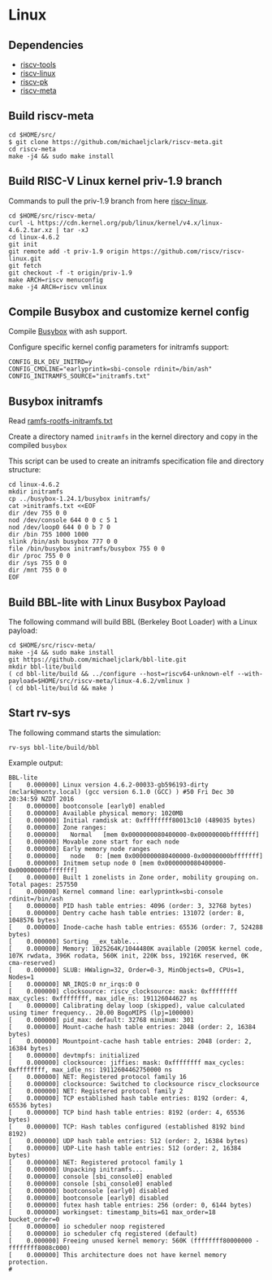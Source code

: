 Linux
==========

## Dependencies

- [riscv-tools](https://github.com/riscv/riscv-tools/)
- [riscv-linux](https://github.com/riscv/riscv-linux/)
- [riscv-pk](https://github.com/riscv/riscv-pk/)
- [riscv-meta](https://github.com/michaeljclark/riscv-meta/)


## Build riscv-meta

```
cd $HOME/src/
$ git clone https://github.com/michaeljclark/riscv-meta.git
cd riscv-meta
make -j4 && sudo make install
```


## Build RISC-V Linux kernel priv-1.9 branch

Commands to pull the priv-1.9 branch from here [riscv-linux](https://github.com/riscv/riscv-linux/).

```
cd $HOME/src/riscv-meta/
curl -L https://cdn.kernel.org/pub/linux/kernel/v4.x/linux-4.6.2.tar.xz | tar -xJ
cd linux-4.6.2
git init
git remote add -t priv-1.9 origin https://github.com/riscv/riscv-linux.git
git fetch
git checkout -f -t origin/priv-1.9
make ARCH=riscv menuconfig
make -j4 ARCH=riscv vmlinux
```


## Compile Busybox and customize kernel config

Compile [Busybox](https://www.busybox.net/) with ash support.

Configure specific kernel config parameters for initramfs support:

```
CONFIG_BLK_DEV_INITRD=y
CONFIG_CMDLINE="earlyprintk=sbi-console rdinit=/bin/ash"
CONFIG_INITRAMFS_SOURCE="initramfs.txt"
```


## Busybox initramfs

Read [ramfs-rootfs-initramfs.txt](https://www.kernel.org/doc/Documentation/filesystems/ramfs-rootfs-initramfs.txt)

Create a directory named `initramfs` in the kernel directory and copy in the compiled `busybox`

This script can be used to create an initramfs specification file and directory structure:

```
cd linux-4.6.2
mkdir initramfs
cp ../busybox-1.24.1/busybox initramfs/
cat >initramfs.txt <<EOF
dir /dev 755 0 0
nod /dev/console 644 0 0 c 5 1
nod /dev/loop0 644 0 0 b 7 0
dir /bin 755 1000 1000
slink /bin/ash busybox 777 0 0
file /bin/busybox initramfs/busybox 755 0 0
dir /proc 755 0 0
dir /sys 755 0 0
dir /mnt 755 0 0
EOF
```


## Build BBL-lite with Linux Busybox Payload

The following command will build BBL (Berkeley Boot Loader) with a Linux payload:

```
cd $HOME/src/riscv-meta/
make -j4 && sudo make install
git https://github.com/michaeljclark/bbl-lite.git
mkdir bbl-lite/build
( cd bbl-lite/build && ../configure --host=riscv64-unknown-elf --with-payload=$HOME/src/riscv-meta/linux-4.6.2/vmlinux )
( cd bbl-lite/build && make )
```


## Start rv-sys

The following command starts the simulation:

```
rv-sys bbl-lite/build/bbl
```

Example output:

```
BBL-lite
[    0.000000] Linux version 4.6.2-00033-gb596193-dirty (mclark@monty.local) (gcc version 6.1.0 (GCC) ) #50 Fri Dec 30 20:34:59 NZDT 2016
[    0.000000] bootconsole [early0] enabled
[    0.000000] Available physical memory: 1020MB
[    0.000000] Initial ramdisk at: 0xffffffff80013c10 (489035 bytes)
[    0.000000] Zone ranges:
[    0.000000]   Normal   [mem 0x0000000080400000-0x00000000bfffffff]
[    0.000000] Movable zone start for each node
[    0.000000] Early memory node ranges
[    0.000000]   node   0: [mem 0x0000000080400000-0x00000000bfffffff]
[    0.000000] Initmem setup node 0 [mem 0x0000000080400000-0x00000000bfffffff]
[    0.000000] Built 1 zonelists in Zone order, mobility grouping on.  Total pages: 257550
[    0.000000] Kernel command line: earlyprintk=sbi-console rdinit=/bin/ash 
[    0.000000] PID hash table entries: 4096 (order: 3, 32768 bytes)
[    0.000000] Dentry cache hash table entries: 131072 (order: 8, 1048576 bytes)
[    0.000000] Inode-cache hash table entries: 65536 (order: 7, 524288 bytes)
[    0.000000] Sorting __ex_table...
[    0.000000] Memory: 1025264K/1044480K available (2005K kernel code, 107K rwdata, 396K rodata, 560K init, 220K bss, 19216K reserved, 0K cma-reserved)
[    0.000000] SLUB: HWalign=32, Order=0-3, MinObjects=0, CPUs=1, Nodes=1
[    0.000000] NR_IRQS:0 nr_irqs:0 0
[    0.000000] clocksource: riscv_clocksource: mask: 0xffffffff max_cycles: 0xffffffff, max_idle_ns: 191126044627 ns
[    0.000000] Calibrating delay loop (skipped), value calculated using timer frequency.. 20.00 BogoMIPS (lpj=100000)
[    0.000000] pid_max: default: 32768 minimum: 301
[    0.000000] Mount-cache hash table entries: 2048 (order: 2, 16384 bytes)
[    0.000000] Mountpoint-cache hash table entries: 2048 (order: 2, 16384 bytes)
[    0.000000] devtmpfs: initialized
[    0.000000] clocksource: jiffies: mask: 0xffffffff max_cycles: 0xffffffff, max_idle_ns: 19112604462750000 ns
[    0.000000] NET: Registered protocol family 16
[    0.000000] clocksource: Switched to clocksource riscv_clocksource
[    0.000000] NET: Registered protocol family 2
[    0.000000] TCP established hash table entries: 8192 (order: 4, 65536 bytes)
[    0.000000] TCP bind hash table entries: 8192 (order: 4, 65536 bytes)
[    0.000000] TCP: Hash tables configured (established 8192 bind 8192)
[    0.000000] UDP hash table entries: 512 (order: 2, 16384 bytes)
[    0.000000] UDP-Lite hash table entries: 512 (order: 2, 16384 bytes)
[    0.000000] NET: Registered protocol family 1
[    0.000000] Unpacking initramfs...
[    0.000000] console [sbi_console0] enabled
[    0.000000] console [sbi_console0] enabled
[    0.000000] bootconsole [early0] disabled
[    0.000000] bootconsole [early0] disabled
[    0.000000] futex hash table entries: 256 (order: 0, 6144 bytes)
[    0.000000] workingset: timestamp_bits=61 max_order=18 bucket_order=0
[    0.000000] io scheduler noop registered
[    0.000000] io scheduler cfq registered (default)
[    0.000000] Freeing unused kernel memory: 560K (ffffffff80000000 - ffffffff8008c000)
[    0.000000] This architecture does not have kernel memory protection.
#
```